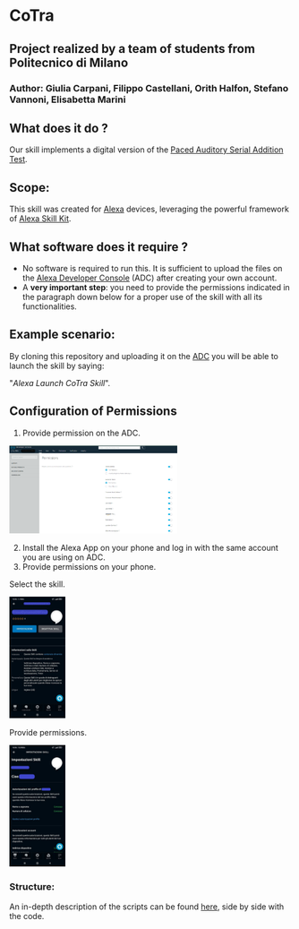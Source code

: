 # CoTra
## Project realized by a team of students from Politecnico di Milano

### Author: Giulia Carpani, Filippo Castellani, Orith Halfon, Stefano Vannoni, Elisabetta Marini



## What does it do ?
Our skill implements a digital version of the [Paced Auditory Serial Addition Test][1].

## Scope: 
This skill was created for [Alexa][2] devices, leveraging the powerful framework of [Alexa Skill Kit][3].

## What software does it require ?
 - No software is required to run this. It is sufficient to upload the files on the [Alexa Developer Console][4] (ADC) after creating your own account.
 - A **very important step**: you need to provide the permissions indicated in the paragraph down below for a proper use of the skill with all its functionalities.

## Example scenario:
By cloning this repository and uploading it on the [ADC][4] you will be able to launch the skill by saying:

"_Alexa Launch CoTra Skill_".

## Configuration of Permissions
1. Provide permission on the ADC.

<img src="Images/Permissions_on_ADC.png" width="300">

2. Install the Alexa App on your phone and log in with the same account you are using on ADC.
3. Provide permissions on your phone.

Select the skill.

<img src="Images/Permissions_on_phone2.jpg" width="100">

Provide permissions.

<img src="Images/Permissions_on_phone.jpg" width="100">

### Structure:


An in-depth description of the scripts can be found [here][5], side by side with the code.

[Permissions_on_ADC]:Images/Permissions_on_ADC.png
[Permissions_on_phone]:Images/Permissions_on_phone.jpg
[Permissions_on_phone2]:Images/Permissions_on_phone2.jpg


[1]:https://en.wikipedia.org/wiki/Paced_Auditory_Serial_Addition_Test
[2]:https://developer.amazon.com/en-US/alexa
[3]:https://developer.amazon.com/en-US/alexa/alexa-skills-kit
[4]:https://developer.amazon.com/alexa/console/ask
[5]:https://github.com/stevanna98/CoTra/tree/main/lambda